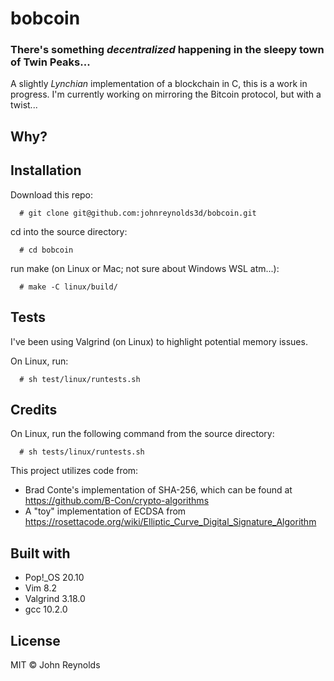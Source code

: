 # bobcoin

### There's something *decentralized* happening in the sleepy town of Twin Peaks...

A slightly *Lynchian* implementation of a blockchain in C, this is a work in progress. I'm currently working on mirroring the Bitcoin protocol, but with a twist...

## Why?

## Installation

Download this repo:
```
  # git clone git@github.com:johnreynolds3d/bobcoin.git
```
cd into the source directory:
```
  # cd bobcoin
```
run make (on Linux or Mac; not sure about Windows WSL atm...):
```
  # make -C linux/build/
```
## Tests

I've been using Valgrind (on Linux) to highlight potential memory issues. 

On Linux, run:
```
  # sh test/linux/runtests.sh
```
## Credits

On Linux, run the following command from the source directory:
```
  # sh tests/linux/runtests.sh
```

This project utilizes code from:
 * Brad Conte's implementation of SHA-256, which can be found at https://github.com/B-Con/crypto-algorithms
 * A "toy" implementation of ECDSA from https://rosettacode.org/wiki/Elliptic_Curve_Digital_Signature_Algorithm

## Built with

 * Pop!\_OS 20.10
 * Vim 8.2
 * Valgrind 3.18.0
 * gcc 10.2.0

## License

MIT &copy; John Reynolds
